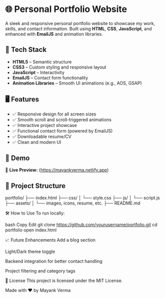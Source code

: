 # 🌐 Personal Portfolio Website

A sleek and responsive personal portfolio website to showcase my work, skills, and contact information. Built using **HTML**, **CSS**, **JavaScript**, and enhanced with **EmailJS** and animation libraries.

## 🧰 Tech Stack

- **HTML5** – Semantic structure
- **CSS3** – Custom styling and responsive layout
- **JavaScript** – Interactivity
- **EmailJS** – Contact form functionality
- **Animation Libraries** – Smooth UI animations (e.g., AOS, GSAP)

## 🖥️ Features

- ✅ Responsive design for all screen sizes
- ✅ Smooth scroll and scroll-triggered animations
- ✅ Interactive project showcase
- ✅ Functional contact form (powered by EmailJS)
- ✅ Downloadable resume/CV
- ✅ Clean and modern UI

## 📸 Demo

🔗 **Live Preview:** (https://mayankverma.netlify.app)

## 📁 Project Structure

portfolio/
├── index.html
├── css/
│ └── style.css
├── js/
│ └── script.js
├── assets/
│ └── images, icons, resume, etc.
├── README.md

🛠️ How to Use
To run locally:

bash
Copy
Edit
git clone https://github.com/yourusername/portfolio.git
cd portfolio
open index.html

📈 Future Enhancements
Add a blog section

Light/Dark theme toggle

Backend integration for better contact handling

Project filtering and category tags

🧾 License
This project is licensed under the MIT License.

Made with ❤️ by Mayank Verma
